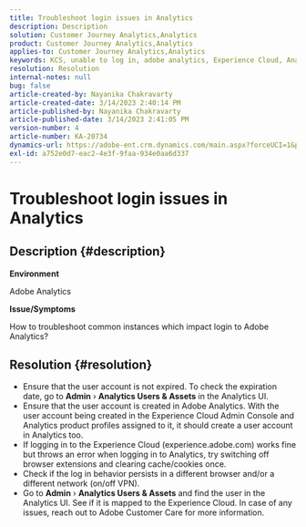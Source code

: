 ```yaml
---
title: Troubleshoot login issues in Analytics
description: Description
solution: Customer Journey Analytics,Analytics
product: Customer Journey Analytics,Analytics
applies-to: Customer Journey Analytics,Analytics
keywords: KCS, unable to log in, adobe analytics, Experience Cloud, Analytics UI
resolution: Resolution
internal-notes: null
bug: false
article-created-by: Nayanika Chakravarty
article-created-date: 3/14/2023 2:40:14 PM
article-published-by: Nayanika Chakravarty
article-published-date: 3/14/2023 2:41:05 PM
version-number: 4
article-number: KA-20734
dynamics-url: https://adobe-ent.crm.dynamics.com/main.aspx?forceUCI=1&pagetype=entityrecord&etn=knowledgearticle&id=02314f20-76c2-ed11-83ff-6045bd006a22
exl-id: a752e0d7-eac2-4e3f-9faa-934e0aa6d337
---
```

# Troubleshoot login issues in Analytics

## Description {#description}


<b>Environment</b>

Adobe Analytics

<b>Issue/Symptoms</b>

How to troubleshoot common instances which impact login to Adobe Analytics?


## Resolution {#resolution}


- Ensure that the user account is not expired. To check the expiration date, go to <b>Admin</b> › <b>Analytics Users & Assets</b> in the Analytics UI.
- Ensure that the user account is created in Adobe Analytics. With the user account being created in the Experience Cloud Admin Console and Analytics product profiles assigned to it, it should create a user account in Analytics too.
- If logging in to the Experience Cloud (experience.adobe.com) works fine but throws an error when logging in to Analytics, try switching off browser extensions and clearing cache/cookies once.
- Check if the log in behavior persists in a different browser and/or a different network (on/off VPN).
- Go to <b>Admin</b> › <b>Analytics Users & Assets</b> and find the user in the Analytics UI. See if it is mapped to the Experience Cloud. In case of any issues, reach out to Adobe Customer Care for more information.

